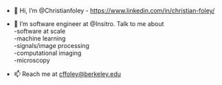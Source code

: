 - 👋 Hi, I’m @Christianfoley - https://www.linkedin.com/in/christian-foley/
- 👀 I’m software engineer at @Insitro. Talk to me about <br>
          -software at scale<br>
          -machine learning<br>
          -signals/image processing<br>
          -computational imaging<br>
          -microscopy<br>

- 📫 Reach me at cffoley@berkeley.edu

